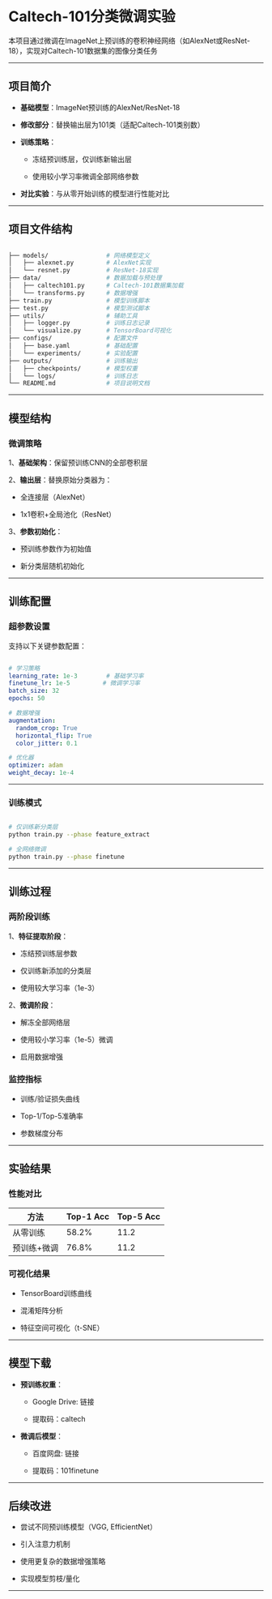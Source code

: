 # Caltech-101分类微调实验

本项目通过微调在ImageNet上预训练的卷积神经网络（如AlexNet或ResNet-18），实现对Caltech-101数据集的图像分类任务

---

## 项目简介

- **基础模型**：ImageNet预训练的AlexNet/ResNet-18

- **修改部分**：替换输出层为101类（适配Caltech-101类别数）

- **训练策略**：

  - 冻结预训练层，仅训练新输出层

  - 使用较小学习率微调全部网络参数

- **对比实验**：与从零开始训练的模型进行性能对比

---

## 项目文件结构

```bash

├── models/                # 网络模型定义
│   ├── alexnet.py         # AlexNet实现
│   └── resnet.py          # ResNet-18实现
├── data/                  # 数据加载与预处理
│   ├── caltech101.py      # Caltech-101数据集加载
│   └── transforms.py      # 数据增强
├── train.py               # 模型训练脚本
├── test.py                # 模型测试脚本
├── utils/                 # 辅助工具
│   ├── logger.py          # 训练日志记录
│   └── visualize.py       # TensorBoard可视化
├── configs/               # 配置文件
│   ├── base.yaml          # 基础配置
│   └── experiments/       # 实验配置
├── outputs/               # 训练输出
│   ├── checkpoints/       # 模型权重
│   └── logs/              # 训练日志
└── README.md              # 项目说明文档

```

---


## 模型结构

### 微调策略

1、**基础架构**：保留预训练CNN的全部卷积层

2、**输出层**：替换原始分类器为：

   - 全连接层（AlexNet）

   - 1x1卷积+全局池化（ResNet）

3、**参数初始化**：

   - 预训练参数作为初始值

   - 新分类层随机初始化

---

## 训练配置

### 超参数设置

支持以下关键参数配置：

```yaml

# 学习策略
learning_rate: 1e-3        # 基础学习率
finetune_lr: 1e-5         # 微调学习率
batch_size: 32
epochs: 50

# 数据增强
augmentation:
  random_crop: True
  horizontal_flip: True
  color_jitter: 0.1

# 优化器
optimizer: adam
weight_decay: 1e-4

```

---

### 训练模式

```bash

# 仅训练新分类层
python train.py --phase feature_extract

# 全网络微调
python train.py --phase finetune

```

---

## 训练过程

### 两阶段训练

1、**特征提取阶段**：
   
   - 冻结预训练层参数

   - 仅训练新添加的分类层

   - 使用较大学习率（1e-3）

2、**微调阶段**：

   - 解冻全部网络层

   - 使用较小学习率（1e-5）微调

   - 启用数据增强

### 监控指标

- 训练/验证损失曲线

- Top-1/Top-5准确率

- 参数梯度分布

---

## 实验结果

### 性能对比

| 方法               | Top-1 Acc  | Top-5 Acc | 
|--------------------|--------|------------|
| 从零训练 | 58.2%  | 11.2       | 
| 预训练+微调 | 76.8% | 11.2       | 

### 可视化结果

- TensorBoard训练曲线

- 混淆矩阵分析

- 特征空间可视化（t-SNE）

---

## 模型下载

  - **预训练权重**：
    
    - Google Drive: 链接

    - 提取码：caltech
   
  - **微调后模型**：
 
    - 百度网盘: 链接

    - 提取码：101finetune
   
---

## 后续改进

- 尝试不同预训练模型（VGG, EfficientNet）

- 引入注意力机制

- 使用更复杂的数据增强策略

- 实现模型剪枝/量化


---
   
    


































